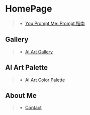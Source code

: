 # HomePage

> * [You Prompt Me: Prompt 指南](/you-prompt-me/)

## Gallery

> * [AI Art Gallery](/ai-art-gallery/)


## AI Art Palette

> * [AI Art Color Palette](/ai-art-color-palette/)


## About Me

> * [Contact](/about-me/)
